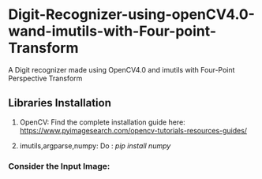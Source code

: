 # Digit-Recognizer-using-openCV4.0-wand-imutils-with-Four-point-Transform
A Digit recognizer made using OpenCV4.0 and imutils with Four-Point Perspective Transform

## Libraries Installation
1. OpenCV:
Find the complete installation guide here: https://www.pyimagesearch.com/opencv-tutorials-resources-guides/

2. imutils,argparse,numpy:
Do : _pip install numpy_

### Consider the Input Image: 
